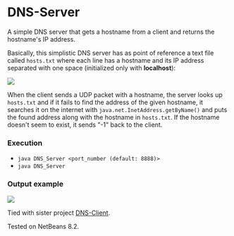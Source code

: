 # DNS-Server
A simple DNS server that gets a hostname from a client and returns the hostname's IP address.

Basically, this simplistic DNS server has as point of reference a text file called `hosts.txt` where each line has a hostname and its IP address separated with one space (initialized only with **localhost**):

![](http://i64.tinypic.com/n3qjrn.png)

When the client sends a UDP packet with a hostname, the server looks up `hosts.txt` and if it fails to find the address of the given hostname, it searches it on the internet with `java.net.InetAddress.getByName()` and puts the found address along with the hostname in `hosts.txt`. If the hostname doesn't seem to exist, it sends "-1" back to the client.

### Execution
* `java DNS_Server <port_number (default: 8888)>`
* `java DNS_Server`

### Output example
![](http://i67.tinypic.com/20u34uo.png)

Tied with sister project [DNS-Client](https://github.com/Coursal/DNS-Client).

Tested on NetBeans 8.2.
